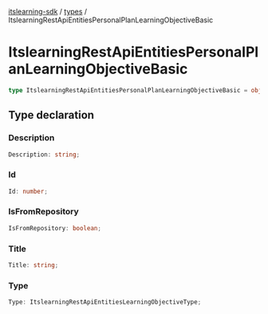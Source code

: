 [itslearning-sdk](../../modules.md) / [types](../index.md) / ItslearningRestApiEntitiesPersonalPlanLearningObjectiveBasic

# ItslearningRestApiEntitiesPersonalPlanLearningObjectiveBasic

```ts
type ItslearningRestApiEntitiesPersonalPlanLearningObjectiveBasic = object;
```

## Type declaration

### Description

```ts
Description: string;
```

### Id

```ts
Id: number;
```

### IsFromRepository

```ts
IsFromRepository: boolean;
```

### Title

```ts
Title: string;
```

### Type

```ts
Type: ItslearningRestApiEntitiesLearningObjectiveType;
```
